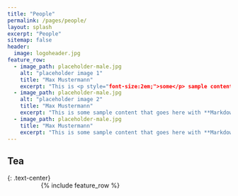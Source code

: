 ```yaml
---
title: "People"
permalink: /pages/people/
layout: splash
excerpt: "People"
sitemap: false
header:
  image: logoheader.jpg
feature_row:
  - image_path: placeholder-male.jpg
    alt: "placeholder image 1"
    title: "Max Mustermann"
    excerpt: "This is <p style="font-size:2em;">some</p> sample content that goes here with **Markdown** formatting."
  - image_path: placeholder-male.jpg
    alt: "placeholder image 2"
    title: "Max Mustermann"
    excerpt: "This is some sample content that goes here with **Markdown** formatting."
  - image_path: placeholder-male.jpg
    title: "Max Mustermann"
    excerpt: "This is some sample content that goes here with **Markdown** formatting."
---
```


<h2>Tea</h2>
{: .text-center}

<div style="width:70%;margin:auto;">{% include feature_row %}</div>

